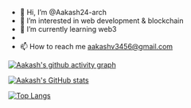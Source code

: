 - 👋 Hi, I’m @Aakash24-arch
- 👀 I’m interested in web development & blockchain
- 🌱 I’m currently learning web3
-
- 📫 How to reach me aakashv3456@gmail.com

<!---
Aakash24-arch/Aakash24-arch is a ✨ special ✨ repository because its `README.md` (this file) appears on your GitHub profile.
You can click the Preview link to take a look at your changes.
--->



[![Aakash's github activity graph](https://github-readme-activity-graph.cyclic.app/graph?username=Aakash24-arch&bg_color=200971&color=9e4c98&line=773be8&point=403d3d&area=true&hide_border=true)](https://github.com/ashutosh00710/github-readme-activity-graph)

[![Aakash's GitHub stats](https://github-readme-stats.vercel.app/api?username=Aakash24-arch)](https://github.com/anuraghazra/github-readme-stats)

[![Top Langs](https://github-readme-stats.vercel.app/api/top-langs/?username=Aakash24-arch&langs_count=8)](https://github.com/anuraghazra/github-readme-stats)
